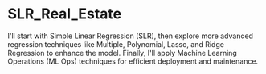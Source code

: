 # SLR_Real_Estate
I'll start with Simple Linear Regression (SLR), then explore more advanced regression techniques like Multiple, Polynomial, Lasso, and Ridge Regression to enhance the model. Finally, I'll apply Machine Learning Operations (ML Ops) techniques for efficient deployment and maintenance.
